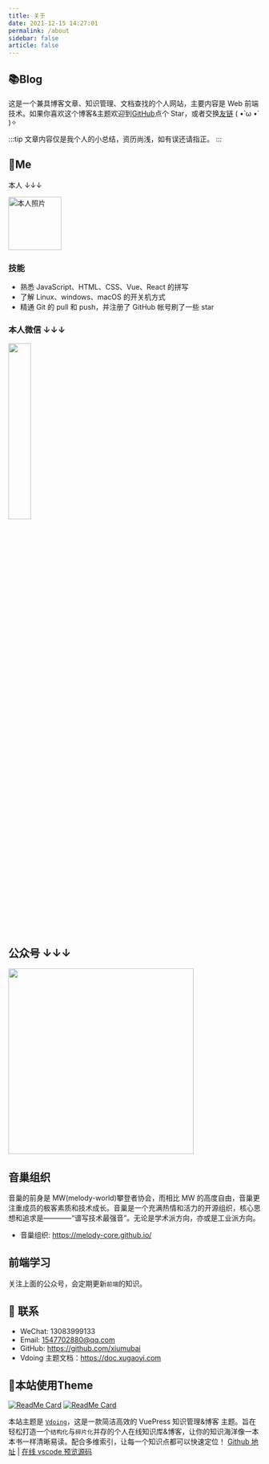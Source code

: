 ```yaml
---
title: 关于
date: 2021-12-15 14:27:01
permalink: /about
sidebar: false
article: false
---
```


## 📚Blog

这是一个兼具博客文章、知识管理、文档查找的个人网站，主要内容是 Web 前端技术。如果你喜欢这个博客&主题欢迎到[GitHub](https://github.com/xiumubai/blog)点个 Star，或者交换[友链](/friends/) ( •̀ ω •́ )✧

:::tip
文章内容仅是我个人的小总结，资历尚浅，如有误还请指正。
:::

<!-- [更新日志](https://github.com/xuimubai/vuepress-theme-vdoing/commits/master) -->

<div style="width: 300px;height: 300px;position: fixed;bottom: 0;left: 0;z-index: 1;">
  <script type="text/javascript" src="//rf.revolvermaps.com/0/0/8.js?i=5e4x5w8cxxb&amp;m=0&amp;c=ff0000&amp;cr1=ffffff&amp;f=arial&amp;l=33&amp;bv=80" async="async"></script>
</div>

## 🐼Me

本人 ↓↓↓

<img src='https://xiumubai.oss-cn-beijing.aliyuncs.com/me/logo.png' alt='本人照片' style="width:106px;">

### 技能

- 熟悉 JavaScript、HTML、CSS、Vue、React 的拼写
- 了解 Linux、windows、macOS 的开关机方式
- 精通 Git 的 pull 和 push，并注册了 GitHub 帐号刷了一些 star

### 本人微信 ↓↓↓

<img src="https://xiumubai.oss-cn-beijing.aliyuncs.com/me/weixin.png"  style="width:30%;" />

## 公众号 ↓↓↓

<img src="https://xiumubai.oss-cn-beijing.aliyuncs.com/blog/扫码_搜索联合传播样式-标准色版.png"  style="width:370px;" />

## 音巢组织

音巢的前身是 MW(melody-world)攀登者协会，而相比 MW 的高度自由，音巢更注重成员的极客素质和技术成长。音巢是一个充满热情和活力的开源组织，核心思想和追求是————“谱写技术最强音”。无论是学术派方向，亦或是工业派方向。

- 音巢组织: <https://melody-core.github.io/>

## 前端学习

关注上面的公众号，会定期更新`前端`的知识。

## :email: 联系

- WeChat: <a :href="qqUrl">13083999133</a>
- Email: <a href="mailto:1547702880@qq.com">1547702880@qq.com</a>
- GitHub: <https://github.com/xiumubai>
- Vdoing 主题文档：<https://doc.xugaoyi.com>

## 🎨本站使用Theme

[<img src="https://github-readme-stats.vercel.app/api/pin/?username=xugaoyi&amp;repo=vuepress-theme-vdoing" alt="ReadMe Card" class="no-zoom">](https://github.com/xugaoyi/vuepress-theme-vdoing)
[<img src="https://github-readme-stats.vercel.app/api/pin/?username=xugaoyi&amp;repo=vuepress-theme-vdoing-doc" alt="ReadMe Card" class="no-zoom">](https://doc.xugaoyi.com/)

本站主题是 [`Vdoing`](https://github.com/xugaoyi/vuepress-theme-vdoing)，这是一款简洁高效的 VuePress 知识管理&博客 主题。旨在轻松打造一个`结构化`与`碎片化`并存的个人在线知识库&博客，让你的知识海洋像一本本书一样清晰易读。配合多维索引，让每一个知识点都可以快速定位！ [Github 地址](https://github.com/xugaoyi/vuepress-theme-vdoing) | [在线 vscode 预览源码](https://github1s.com/xugaoyi/vuepress-theme-vdoing)